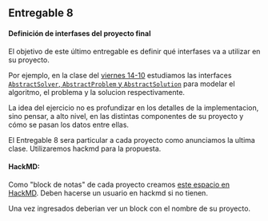 ## Entregable 8

#### Definición de interfases del proyecto final

El objetivo de este último entregable es definir qué interfases va a utilizar en su proyecto.

Por ejemplo, en la clase del [viernes 14-10](https://drive.google.com/file/d/1HaPP0QIyzd4dbMa5dI6qgTztORD7OBx9/view?usp=sharing) estudiamos las interfaces [`AbstractSolver`, `AbstractProblem` y `AbstractSolution`](https://github.com/ONSAS/StructuralDynamicsODESolvers.jl/blob/master/src/interface.jl) para modelar el algoritmo, el problema y la solucion respectivamente.

La idea del ejercicio no es profundizar en los detalles de la implementacion, sino pensar, a alto nivel, en las distintas componentes de su proyecto y cómo se pasan los datos entre ellas.

El Entregable 8 sera particular a cada proyecto como anunciamos la ultima clase. Utilizaremos hackmd para la propuesta.

#### HackMD:

Como "block de notas" de cada proyecto creamos [este espacio en HackMD](https://hackmd.io/join/HJNWHk97s). Deben hacerse un usuario en hackmd si no tienen.

Una vez ingresados deberian ver un block con el nombre de su proyecto.
